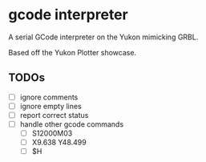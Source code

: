 # gcode interpreter

A serial GCode interpreter on the Yukon mimicking GRBL.

Based off the Yukon Plotter showcase.

## TODOs

- [ ] ignore comments
- [ ] ignore empty lines
- [ ] report correct status
- [ ] handle other gcode commands
  - [ ] S12000M03
  - [ ] X9.638 Y48.499
  - [ ] $H
